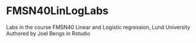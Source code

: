 # FMSN40LinLogLabs
Labs in the course FMSN40 Linear and Logistic regression, Lund University
Authored by Joel Bengs in Rstudio